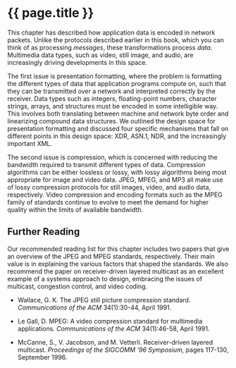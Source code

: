 # {{ page.title }}

This chapter has described how application data is encoded in network
packets. Unlike the protocols described earlier in this book, which you
can think of as processing *messages*, these transformations process
*data*. Multimedia data types, such as video, still image, and audio,
are increasingly driving developments in this space.

The first issue is presentation formatting, where the problem is
formatting the different types of data that application programs compute
on, such that they can be transmitted over a network and interpreted
correctly by the receiver. Data types such as integers, floating-point
numbers, character strings, arrays, and structures must be encoded in
some intelligible way. This involves both translating between machine
and network byte order and linearizing compound data structures. We
outlined the design space for presentation formatting and discussed four
specific mechanisms that fall on different points in this design space:
XDR, ASN.1, NDR, and the increasingly important XML.

The second issue is compression, which is concerned with reducing the
bandwidth required to transmit different types of data. Compression
algorithms can be either lossless or lossy, with lossy algorithms being
most appropriate for image and video data. JPEG, MPEG, and MP3 all make
use of lossy compression protocols for still images, video, and audio
data, respectively. Video compression and encoding formats such as the
MPEG family of standards continue to evolve to meet the demand for
higher quality within the limits of available bandwidth.

## Further Reading

Our recommended reading list for this chapter includes two papers that
give an overview of the JPEG and MPEG standards, respectively. Their
main value is in explaining the various factors that shaped the
standards. We also recommend the paper on receiver-driven layered
multicast as an excellent example of a systems approach to design,
embracing the issues of multicast, congestion control, and video coding.

- Wallace, G. K. The JPEG still picture compression standard.
    *Communications of the ACM* 34(1):30-44, April 1991.

- Le Gall, D. MPEG: A video compression standard for multimedia
    applications. *Communications of the ACM* 34(1):46-58, April 1991.

- McCanne, S., V. Jacobson, and M. Vetterli. Receiver-driven layered
    multicast. *Proceedings of the SIGCOMM '96 Symposium,*
    pages 117-130, September 1996.
